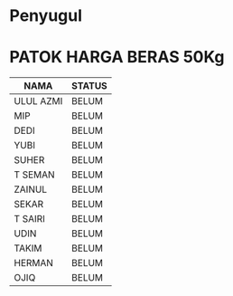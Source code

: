 # Penyugul
# PATOK HARGA BERAS 50Kg




| NAMA | STATUS|
| ----- | ----------- |
| ULUL AZMI | BELUM |
| MIP | BELUM |
| DEDI | BELUM |
| YUBI | BELUM |
| SUHER | BELUM |
| T SEMAN | BELUM |
| ZAINUL | BELUM |
| SEKAR | BELUM |
| T SAIRI | BELUM |
| UDIN | BELUM |
| TAKIM | BELUM |
| HERMAN| BELUM |
| OJIQ | BELUM |




